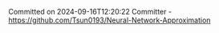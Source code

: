 Committed on 2024-09-16T12:20:22 
Committer - https://github.com/Tsun0193/Neural-Network-Approximation